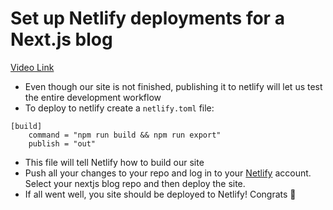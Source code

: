 # Set up Netlify deployments for a Next.js blog

[Video Link](https://egghead.io/lessons/next-js-set-up-netlify-deployments-for-a-next-js-blog?pl=build-a-blog-with-next-js-typescript-emotion-and-netlify-adcc)

-   Even though our site is not finished, publishing it to netlify will let us test the entire development workflow
-   To deploy to netlify create a `netlify.toml` file:

```
[build]
    command = "npm run build && npm run export"
    publish = "out"
```

-   This file will tell Netlify how to build our site
-   Push all your changes to your repo and log in to your [Netlify](https://www.netlify.com) account. Select your nextjs blog repo and then deploy the site.
-   If all went well, you site should be deployed to Netlify! Congrats 🥳

